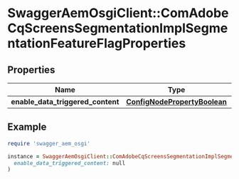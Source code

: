 # SwaggerAemOsgiClient::ComAdobeCqScreensSegmentationImplSegmentationFeatureFlagProperties

## Properties

| Name | Type | Description | Notes |
| ---- | ---- | ----------- | ----- |
| **enable_data_triggered_content** | [**ConfigNodePropertyBoolean**](ConfigNodePropertyBoolean.md) |  | [optional] |

## Example

```ruby
require 'swagger_aem_osgi'

instance = SwaggerAemOsgiClient::ComAdobeCqScreensSegmentationImplSegmentationFeatureFlagProperties.new(
  enable_data_triggered_content: null
)
```

